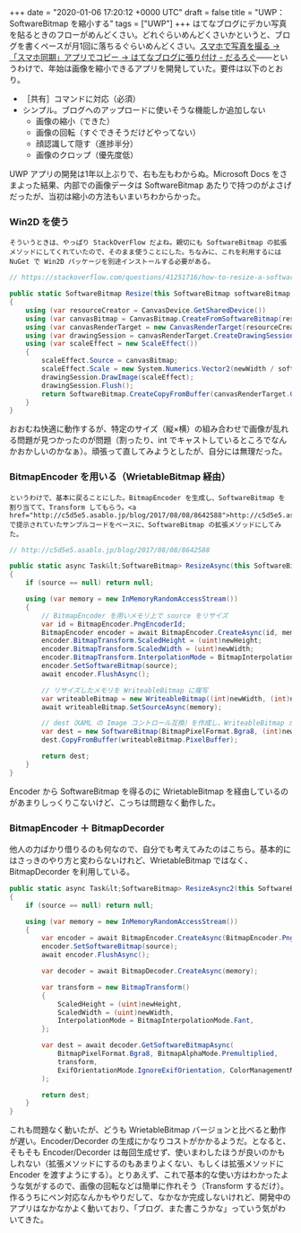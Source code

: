 
+++
date = "2020-01-06 17:20:12 +0000 UTC"
draft = false
title = "UWP：SoftwareBitmap を縮小する"
tags = ["UWP"]
+++
はてなブログにデカい写真を貼るときのフローがめんどくさい。どれぐらいめんどくさいかというと、ブログを書くペースが月1回に落ちるぐらいめんどくさい。[スマホで写真を撮る → 「スマホ同期」アプリでコピー → はてなブログに張り付け - だるろぐ](https://blog.daruyanagi.jp/entry/2020/01/02/100000)――というわけで、年始は画像を縮小できるアプリを開発していた。要件は以下のとおり。

<ul>
<li>［共有］コマンドに対応（必須）</li>
<li>シンプル。ブログへのアップロードに使いそうな機能しか追加しない
<ul>
<li>画像の縮小（できた）</li>
<li>画像の回転（すぐできそうだけどやってない）</li>
<li>顔認識して隠す（進捗半分）</li>
<li>画像のクロップ（優先度低）</li>
</ul></li>
</ul>

UWP アプリの開発は1年以上ぶりで、右も左もわからぬ。Microsoft Docs をさまよった結果、内部での画像データは SoftwareBitmap あたりで持つのがよさげだったが、当初は縮小の方法もいまいちわからかった。

<div class="section">
    
### Win2D を使う

    そういうときは、やっぱり StackOverFlow だよね。親切にも SoftwareBitmap の拡張メソッドにしてくれていたので、そのまま使うことにした。ちなみに、これを利用するには NuGet で Win2D パッケージを別途インストールする必要がある。

```cs
// https://stackoverflow.com/questions/41251716/how-to-resize-a-softwarebitmap

public static SoftwareBitmap Resize(this SoftwareBitmap softwareBitmap, float newWidth, float newHeight)
{
    using (var resourceCreator = CanvasDevice.GetSharedDevice())
    using (var canvasBitmap = CanvasBitmap.CreateFromSoftwareBitmap(resourceCreator, softwareBitmap))
    using (var canvasRenderTarget = new CanvasRenderTarget(resourceCreator, newWidth, newHeight, canvasBitmap.Dpi))
    using (var drawingSession = canvasRenderTarget.CreateDrawingSession())
    using (var scaleEffect = new ScaleEffect())
    {
        scaleEffect.Source = canvasBitmap;
        scaleEffect.Scale = new System.Numerics.Vector2(newWidth / softwareBitmap.PixelWidth, newHeight / softwareBitmap.PixelHeight);
        drawingSession.DrawImage(scaleEffect);
        drawingSession.Flush();
        return SoftwareBitmap.CreateCopyFromBuffer(canvasRenderTarget.GetPixelBytes().AsBuffer(), BitmapPixelFormat.Bgra8, (int)newWidth, (int)newHeight, BitmapAlphaMode.Premultiplied);
    }
}
```

おおむね快適に動作するが、特定のサイズ（縦×横）の組み合わせで画像が乱れる問題が見つかったのが問題（割ったり、int でキャストしているところでなんかおかしいのかなぁ）。頑張って直してみようとしたが、自分には無理だった。

</div>
<div class="section">
    
### BitmapEncoder を用いる（WrietableBitmap 経由）
    
    というわけで、基本に戻ることにした。BitmapEncoder を生成し、SoftwareBitmap を割り当てて、Transform してもらう。<a href="http://c5d5e5.asablo.jp/blog/2017/08/08/8642588">http://c5d5e5.asablo.jp/blog/2017/08/08/8642588</a> で提示されていたサンプルコードをベースに、SoftwareBitmap の拡張メソッドにしてみた。

```cs
// http://c5d5e5.asablo.jp/blog/2017/08/08/8642588

public static async Task&lt;SoftwareBitmap> ResizeAsync(this SoftwareBitmap source, float newWidth, float newHeight)
{
    if (source == null) return null;

    using (var memory = new InMemoryRandomAccessStream())
    {
        // BitmapEncoder を用いメモリ上で source をリサイズ
        var id = BitmapEncoder.PngEncoderId;
        BitmapEncoder encoder = await BitmapEncoder.CreateAsync(id, memory);
        encoder.BitmapTransform.ScaledHeight = (uint)newHeight;
        encoder.BitmapTransform.ScaledWidth = (uint)newWidth;
        encoder.BitmapTransform.InterpolationMode = BitmapInterpolationMode.Fant;
        encoder.SetSoftwareBitmap(source);
        await encoder.FlushAsync();

        // リサイズしたメモリを WriteableBitmap に複写
        var writeableBitmap = new WriteableBitmap((int)newWidth, (int)newHeight);
        await writeableBitmap.SetSourceAsync(memory);

        // dest（XAML の Image コントロール互換）を作成し、WriteableBitmap から複写
        var dest = new SoftwareBitmap(BitmapPixelFormat.Bgra8, (int)newWidth, (int)newHeight, BitmapAlphaMode.Premultiplied);
        dest.CopyFromBuffer(writeableBitmap.PixelBuffer);

        return dest;
    }
}

```

Encoder から SoftwareBitmap を得るのに WrietableBitmap を経由しているのがあまりしっくりこないけど、こっちは問題なく動作した。

</div>
<div class="section">
    
### BitmapEncoder ＋ BitmapDecorder
   
他人の力ばかり借りるのも何なので、自分でも考えてみたのはこちら。基本的にはさっきのやり方と変わらないけれど、WrietableBitmap ではなく、BitmapDecorder を利用している。

```cs
public static async Task&lt;SoftwareBitmap> ResizeAsync2(this SoftwareBitmap source, float newWidth, float newHeight)
{
    if (source == null) return null;

    using (var memory = new InMemoryRandomAccessStream())
    {
        var encoder = await BitmapEncoder.CreateAsync(BitmapEncoder.PngEncoderId, memory);
        encoder.SetSoftwareBitmap(source);
        await encoder.FlushAsync();

        var decoder = await BitmapDecoder.CreateAsync(memory);

        var transform = new BitmapTransform()
        {
            ScaledHeight = (uint)newHeight,
            ScaledWidth = (uint)newWidth,
            InterpolationMode = BitmapInterpolationMode.Fant,
        };

        var dest = await decoder.GetSoftwareBitmapAsync(
            BitmapPixelFormat.Bgra8, BitmapAlphaMode.Premultiplied, 
            transform, 
            ExifOrientationMode.IgnoreExifOrientation, ColorManagementMode.DoNotColorManage
        );

        return dest;
    }
}

```

これも問題なく動いたが、どうも WrietableBitmap バージョンと比べると動作が遅い。Encoder/Decorder の生成にかなりコストがかかるようだ。となると、そもそも Encoder/Decorder は毎回生成せず、使いまわしたほうが良いのかもしれない（拡張メソッドにするのもあまりよくない、もしくは拡張メソッドに Encoder を渡すようにする）。とりあえず、これで基本的な使い方はわかったような気がするので、画像の回転などは簡単に作れそう（Transform するだけ）。作るうちにペン対応なんかもやりだして、なかなか完成しないけれど、開発中のアプリはなかなかよく動いており、「ブログ、また書こうかな」っていう気がわいてきた。

</div>

